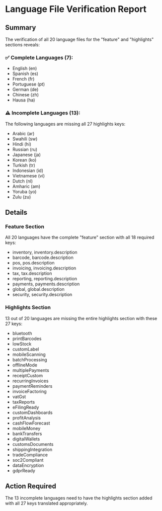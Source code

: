 # Language File Verification Report

## Summary

The verification of all 20 language files for the "feature" and "highlights" sections reveals:

### ✅ Complete Languages (7):
- English (en)
- Spanish (es) 
- French (fr)
- Portuguese (pt)
- German (de)
- Chinese (zh)
- Hausa (ha)

### ⚠️ Incomplete Languages (13):
The following languages are missing all 27 highlights keys:
- Arabic (ar)
- Swahili (sw)
- Hindi (hi)
- Russian (ru)
- Japanese (ja)
- Korean (ko)
- Turkish (tr)
- Indonesian (id)
- Vietnamese (vi)
- Dutch (nl)
- Amharic (am)
- Yoruba (yo)
- Zulu (zu)

## Details

### Feature Section
All 20 languages have the complete "feature" section with all 18 required keys:
- inventory, inventory.description
- barcode, barcode.description
- pos, pos.description
- invoicing, invoicing.description
- tax, tax.description
- reporting, reporting.description
- payments, payments.description
- global, global.description
- security, security.description

### Highlights Section
13 out of 20 languages are missing the entire highlights section with these 27 keys:
- bluetooth
- printBarcodes
- lowStock
- customLabel
- mobileScanning
- batchProcessing
- offlineMode
- multiplePayments
- receiptCustom
- recurringInvoices
- paymentReminders
- invoiceFactoring
- vatGst
- taxReports
- eFilingReady
- customDashboards
- profitAnalysis
- cashFlowForecast
- mobileMoney
- bankTransfers
- digitalWallets
- customsDocuments
- shippingIntegration
- tradeCompliance
- soc2Compliant
- dataEncryption
- gdprReady

## Action Required
The 13 incomplete languages need to have the highlights section added with all 27 keys translated appropriately.